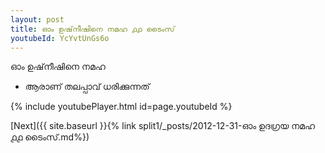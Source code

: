 ```yaml
---
layout: post
title: ഓം ഉഷ്‌നീഷിനെ നമഹ ൧൧ ടൈംസ്
youtubeId: YcYvtUnGs6o
---
```

 
 
 ഓം ഉഷ്‌നീഷിനെ നമഹ 
 
 -  ആരാണ് തലപ്പാവ് ധരിക്കുന്നത് 
 
  
 
  
 
 
 
 
 
 


{% include youtubePlayer.html id=page.youtubeId %}
 
[Next]({{ site.baseurl }}{% link  split1/_posts/2012-12-31-ഓം ഉദഗ്രയ നമഹ ൧൧ ടൈംസ്.md%})
 
